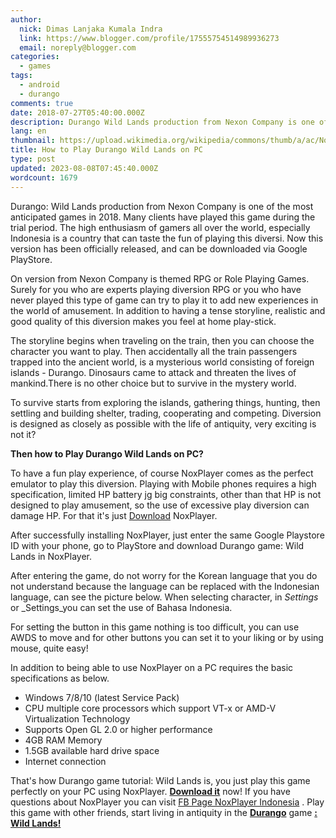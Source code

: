 ```yaml
---
author:
  nick: Dimas Lanjaka Kumala Indra
  link: https://www.blogger.com/profile/17555754514989936273
  email: noreply@blogger.com
categories:
  - games
tags:
  - android
  - durango
comments: true
date: 2018-07-27T05:40:00.000Z
description: Durango Wild Lands production from Nexon Company is one of the most anticipated games in 2018. Many clients have played this game during
lang: en
thumbnail: https://upload.wikimedia.org/wikipedia/commons/thumb/a/ac/No_image_available.svg/2048px-No_image_available.svg.png
title: How to Play Durango Wild Lands on PC
type: post
updated: 2023-08-08T07:45:40.000Z
wordcount: 1679
---
```


Durango: Wild Lands production from Nexon Company is one of the most anticipated games in 2018. Many clients have played this game during the trial period. The high enthusiasm of gamers all over the world, especially Indonesia is a country that can taste the fun of playing this diversi. Now this version has been officially released, and can be downloaded via Google PlayStore.

On version from Nexon Company is themed RPG or Role Playing Games. Surely for you who are experts playing diversion RPG or you who have never played this type of game can try to play it to add new experiences in the world of amusement. In addition to having a tense storyline, realistic and good quality of this diversion makes you feel at home play-stick.

The storyline begins when traveling on the train, then you can choose the character you want to play. Then accidentally all the train passengers trapped into the ancient world, is a mysterious world consisting of foreign islands - Durango. Dinosaurs came to attack and threaten the lives of mankind.There is no other choice but to survive in the mystery world.

To survive starts from exploring the islands, gathering things, hunting, then settling and building shelter, trading, cooperating and competing. Diversion is designed as closely as possible with the life of antiquity, very exciting is not it?

**Then how to Play Durango Wild Lands on PC?**

To have a fun play experience, of course NoxPlayer comes as the perfect emulator to play this diversion. Playing with Mobile phones requires a high specification, limited HP battery jg big constraints, other than that HP is not designed to play amusement, so the use of excessive play diversion can damage HP. For that it's just [Download](http://id.bignox.com/) NoxPlayer.

After successfully installing NoxPlayer, just enter the same Google Playstore ID with your phone, go to PlayStore and download Durango game: Wild Lands in NoxPlayer.

After entering the game, do not worry for the Korean language that you do not understand because the language can be replaced with the Indonesian language, can see the picture below. When selecting character, in _Settings_ or _Settings_you can set the use of Bahasa Indonesia.

For setting the button in this game nothing is too difficult, you can use AWDS to move and for other buttons you can set it to your liking or by using mouse, quite easy!

In addition to being able to use NoxPlayer on a PC requires the basic specifications as below.

*   Windows 7/8/10 (latest Service Pack)
*   CPU multiple core processors which support VT-x or AMD-V Virtualization Technology
*   Supports Open GL 2.0 or higher performance
*   4GB RAM Memory
*   1.5GB available hard drive space
*   Internet connection

That's how Durango game tutorial: Wild Lands is, you just play this game perfectly on your PC using NoxPlayer. **[Download it](http://weblight.in/?lite_url=https://translate.googleusercontent.com/translate_c%3Fdepth%3D4%26nv%3D1%26rurl%3Dtranslate.google.com%26sl%3Did%26sp%3Dnmt4%26tl%3Den%26u%3Dhttps://id.bignox.com/id/download/fullPackage%26xid%3D17259,15700002,15700021,15700122,15700124,15700149,15700168,15700186,15700191,15700201,15700208%26usg%3DALkJrhgFRBP7HhwR0mYuLPNdgHVJ9EGyow&ts=1532669709&sig=AIvIYWIlwuC3wYgMWyfAeVyVR5P4e46okw)** now! If you have questions about NoxPlayer you can visit [FB Page NoxPlayer Indonesia](http://weblight.in/?lite_url=https://translate.googleusercontent.com/translate_c%3Fdepth%3D4%26nv%3D1%26rurl%3Dtranslate.google.com%26sl%3Did%26sp%3Dnmt4%26tl%3Den%26u%3Dhttps://www.facebook.com/NoxPlayerINA/%26xid%3D17259,15700002,15700021,15700122,15700124,15700149,15700168,15700186,15700191,15700201,15700208%26usg%3DALkJrhhwlrdrUrhH7OlSqwphMqa3T_Cduw&ts=1532669709&sig=AIvIYWJASLTVz99P6SsG1J92D_hkVjnIXw) . Play this game with other friends, start living in antiquity in the **[Durango](http://weblight.in/?lite_url=https://translate.googleusercontent.com/translate_c%3Fdepth%3D4%26nv%3D1%26rurl%3Dtranslate.google.com%26sl%3Did%26sp%3Dnmt4%26tl%3Den%26u%3Dhttps://id.bignox.com/zt/durango-wild-lands-noxplayer/index.html%26xid%3D17259,15700002,15700021,15700122,15700124,15700149,15700168,15700186,15700191,15700201,15700208%26usg%3DALkJrhhRXGB5AsFJFL63IqDnoFRS-TSxUg&ts=1532669709&sig=AIvIYWLGGsvzHGY5NmF88g7lpVPiKbzdQw)** game **[: Wild Lands!](http://weblight.in/?lite_url=https://translate.googleusercontent.com/translate_c%3Fdepth%3D4%26nv%3D1%26rurl%3Dtranslate.google.com%26sl%3Did%26sp%3Dnmt4%26tl%3Den%26u%3Dhttps://id.bignox.com/zt/durango-wild-lands-noxplayer/index.html%26xid%3D17259,15700002,15700021,15700122,15700124,15700149,15700168,15700186,15700191,15700201,15700208%26usg%3DALkJrhhRXGB5AsFJFL63IqDnoFRS-TSxUg&ts=1532669709&sig=AIvIYWLGGsvzHGY5NmF88g7lpVPiKbzdQw)**
